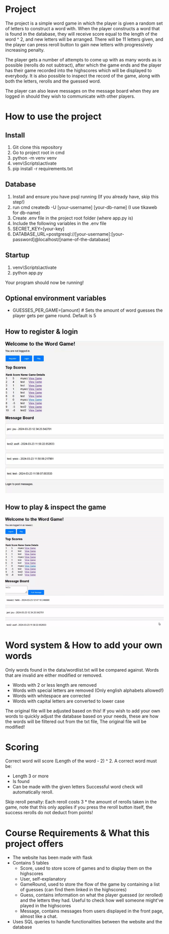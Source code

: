 # Project

The project is a simple word game in which the player is given a random set of letters to construct a word with. When the player constructs a word that is found in the database, they will receive score equal to the length of the word ^ 2, and new letters will be arranged. There will be 11 letters given, and the player can press reroll button to gain new letters with progressively increasing penalty.

The player gets a number of attempts to come up with as many words as is possible (rerolls do not subtract), after which the game ends and the player has their game recorded into the highscores which will be displayed to everybody. It is also possible to inspect the record of the game, along with both the letters, rerolls and the guessed word.

The player can also leave messages on the message board when they are logged in should they wish to communicate with other players.

# How to use the project

## Install

1. Git clone this repository
2. Go to project root in cmd
3. python -m venv venv
4. venv\Scripts\activate
5. pip install -r requirements.txt

## Database

1. Install and ensure you have psql running (If you already have, skip this step!)
2. run cmd createdb -U [your-username] [your-db-name] (I use tikaweb for db-name)
3. Create .env file in the project root folder (where app.py is)
4. Include the following variables in the .env file
5. SECRET_KEY=[your-key]
6. DATABASE_URL=postgresql://[your-username]:[your-password]@localhost/[name-of-the-database]

## Startup

1. venv\Scripts\activate
2. python app.py

Your program should now be running!

## Optional environment variables

- GUESSES_PER_GAME=[amount] # Sets the amount of word guesses the player gets per game round. Default is 5

## How to register & login

![RegisterLogin](https://github.com/Janitus/Tikaweb/blob/main/media/login.gif)

## How to play & inspect the game

![PlayInspect](https://github.com/Janitus/Tikaweb/blob/main/media/play.gif)

# Word system & How to add your own words

Only words found in the data/wordlist.txt will be compared against. Words that are invalid are either modified or removed.

- Words with 2 or less length are removed
- Words with special letters are removed (Only english alphabets allowed!)
- Words with whitespace are corrected
- Words with capital letters are converted to lower case

The original file will be adjusted based on this! If you wish to add your own words to quickly adjust the database based on your needs, these are how the words will be filtered out from the txt file, The original file will be modified!

# Scoring

Correct word will score (Length of the word - 2) ^ 2. A correct word must be:
- Length 3 or more
- Is found
- Can be made with the given letters
Successful word check will automatically reroll.

Skip reroll penalty: Each reroll costs 3 * the amount of rerolls taken in the game, note that this only applies if you press the reroll button itself, the success rerolls do not deduct from points!

# Course Requirements & What this project offers

- The website has been made with flask
- Contains 5 tables
    - Score, used to store score of games and to display them on the highscores
    - User, self-explanatory
    - GameRound, used to store the flow of the game by containing a list of guesses (can find them linked in the highscores)
    - Guess, contains information on what the player guessed (or rerolled) and the letters they had. Useful to check how well someone might've played in the highscores
    - Message, contains messages from users displayed in the front page, almost like a chat.
- Uses SQL queries to handle functionalities between the website and the database
